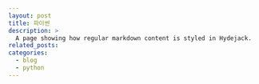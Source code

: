 ```yaml
---
layout: post
title: 파이썬
description: >
  A page showing how regular markdown content is styled in Hydejack.
related_posts:
categories:
  - blog
  - python
---
```


